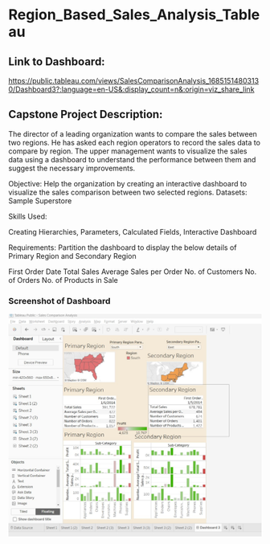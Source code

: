 # Region_Based_Sales_Analysis_Tableau


## Link to Dashboard:

https://public.tableau.com/views/SalesComparisonAnalysis_16851514803130/Dashboard3?:language=en-US&:display_count=n&:origin=viz_share_link

## Capstone Project Description:

The director of a leading organization wants to compare the sales between two regions. He has asked each region operators to record the sales data to compare by region. The upper management wants to visualize the sales data using a dashboard to understand the performance between them and suggest the necessary improvements.

 

Objective: Help the organization by creating an interactive dashboard to visualize the sales comparison between two selected regions. 
Datasets: Sample Superstore

Skills Used:

Creating Hierarchies, Parameters, Calculated Fields, Interactive Dashboard 

Requirements: 
Partition the dashboard to display the below details of Primary Region and Secondary Region

First Order Date
Total Sales
Average Sales per Order
No. of Customers
No. of Orders
No. of Products in Sale

### Screenshot of Dashboard
![Screenshot of Dashboard](image.png)
